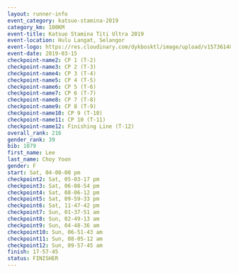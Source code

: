 ```yaml
--- 
layout: runner-info 
event_category: katsuo-stamina-2019 
category_km: 100KM 
event-title: Katsuo Stamina Titi Ultra 2019 
event-location: Hulu Langat, Selangor 
event-logo: https://res.cloudinary.com/dykbosktl/image/upload/v1573614825/Logo/Logo_p7ft6n.png 
event-date: 2019-03-15 
checkpoint-name2: CP 1 (T-2) 
checkpoint-name3: CP 2 (T-3) 
checkpoint-name4: CP 3 (T-4) 
checkpoint-name5: CP 4 (T-5) 
checkpoint-name6: CP 5 (T-6) 
checkpoint-name7: CP 6 (T-7) 
checkpoint-name8: CP 7 (T-8) 
checkpoint-name9: CP 8 (T-9) 
checkpoint-name10: CP 9 (T-10) 
checkpoint-name11: CP 10 (T-11) 
checkpoint-name12: Finishing Line (T-12) 
overall_rank: 216
gender_rank: 39
bib: 1079
first_name: Lee
last_name: Choy Yoon
gender: F
start: Sat, 04-00-00 pm
checkpoint2: Sat, 05-03-17 pm
checkpoint3: Sat, 06-08-54 pm
checkpoint4: Sat, 08-06-12 pm
checkpoint5: Sat, 09-59-33 pm
checkpoint6: Sat, 11-47-42 pm
checkpoint7: Sun, 01-37-51 am
checkpoint8: Sun, 02-49-13 am
checkpoint9: Sun, 04-48-36 am
checkpoint10: Sun, 06-51-43 am
checkpoint11: Sun, 08-05-12 am
checkpoint12: Sun, 09-57-45 am
finish: 17-57-45
status: FINISHER
--- 
```

